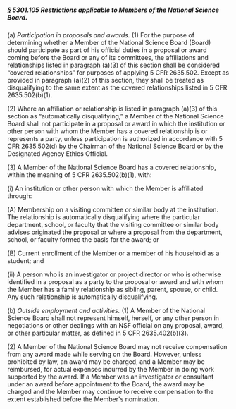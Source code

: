 ##### § 5301.105 Restrictions applicable to Members of the National Science Board. #####

(a) *Participation in proposals and awards.* (1) For the purpose of determining whether a Member of the National Science Board (Board) should participate as part of his official duties in a proposal or award coming before the Board or any of its committees, the affiliations and relationships listed in paragraph (a)(3) of this section shall be considered “covered relationships” for purposes of applying 5 CFR 2635.502. Except as provided in paragraph (a)(2) of this section, they shall be treated as disqualifying to the same extent as the covered relationships listed in 5 CFR 2635.502(b)(1).

(2) Where an affiliation or relationship is listed in paragraph (a)(3) of this section as “automatically disqualifying,” a Member of the National Science Board shall not participate in a proposal or award in which the institution or other person with whom the Member has a covered relationship is or represents a party, unless participation is authorized in accordance with 5 CFR 2635.502(d) by the Chairman of the National Science Board or by the Designated Agency Ethics Official.

(3) A Member of the National Science Board has a covered relationship, within the meaning of 5 CFR 2635.502(b)(1), with:

(i) An institution or other person with which the Member is affiliated through:

(A) Membership on a visiting committee or similar body at the institution. The relationship is automatically disqualifying where the particular department, school, or faculty that the visiting committee or similar body advises originated the proposal or where a proposal from the department, school, or faculty formed the basis for the award; or

(B) Current enrollment of the Member or a member of his household as a student; and

(ii) A person who is an investigator or project director or who is otherwise identified in a proposal as a party to the proposal or award and with whom the Member has a family relationship as sibling, parent, spouse, or child. Any such relationship is automatically disqualifying.

(b) *Outside employment and activities.* (1) A Member of the National Science Board shall not represent himself, herself, or any other person in negotiations or other dealings with an NSF official on any proposal, award, or other particular matter, as defined in 5 CFR 2635.402(b)(3).

(2) A Member of the National Science Board may not receive compensation from any award made while serving on the Board. However, unless prohibited by law, an award may be charged, and a Member may be reimbursed, for actual expenses incurred by the Member in doing work supported by the award. If a Member was an investigator or consultant under an award before appointment to the Board, the award may be charged and the Member may continue to receive compensation to the extent established before the Member's nomination.